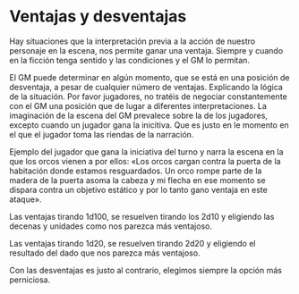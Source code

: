 
Ventajas y desventajas
======================

Hay situaciones que la interpretación previa a la acción de nuestro personaje en la escena, nos permite ganar una ventaja. Siempre y cuando en la ficción tenga sentido y las condiciones y el GM lo permitan.

El GM puede determinar en algún momento, que se está en una posición de desventaja, a pesar de cualquier número de ventajas. Explicando la lógica de la situación. Por favor jugadores, no tratéis de negociar constantemente con el GM una posición que de lugar a diferentes interpretaciones. La imaginación de la escena del GM prevalece sobre la de los jugadores, excepto cuando un jugador gana la inicitiva. Que es justo en le momento en el que el jugador toma las riendas de la narración.

Ejemplo del jugador que gana la iniciativa del turno y narra la escena en la que los orcos vienen a por ellos: «Los orcos cargan contra la puerta de la habitación donde estamos resguardados. Un orco rompe parte de la madera de la puerta asoma la cabeza y mi flecha en ese momento se dispara contra un objetivo estático y por lo tanto gano ventaja en este ataque».

Las ventajas tirando 1d100, se resuelven tirando los 2d10 y eligiendo las decenas y unidades como nos parezca más ventajoso.

Las ventajas tirando 1d20, se resuelven tirando 2d20 y eligiendo el resultado del dado que nos parezca más ventajoso.

Con las desventajas es justo al contrario, elegimos siempre la opción más perniciosa.